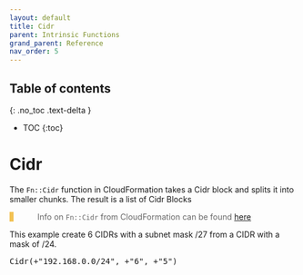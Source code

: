 ```yaml
---
layout: default
title: Cidr
parent: Intrinsic Functions
grand_parent: Reference
nav_order: 5
---
```

<script src="https://unpkg.com/kotlin-playground@1" data-selector=".kotlin"></script>
<style>
blockquote{
    color: #666;
    margin: 0;
    padding-left: 3em;
    border-left: 0.5em #f2c152 solid;
}
</style>

## Table of contents
{: .no_toc .text-delta }

* TOC
{:toc}

# Cidr

The `Fn::Cidr` function in CloudFormation takes a Cidr block and splits it into smaller chunks. The result is a list of Cidr Blocks

> Info on `Fn::Cidr` from CloudFormation can be found [here](https://docs.aws.amazon.com/AWSCloudFormation/latest/UserGuide/intrinsic-function-reference-cidr.html)

This example create 6 CIDRs with a subnet mask /27 from a CIDR with a mask of /24.

<pre class="kotlin" data-highlight-only>
Cidr(+"192.168.0.0/24", +"6", +"5")
</pre>




